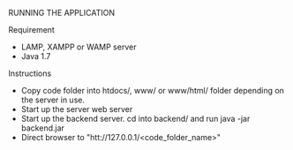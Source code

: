 RUNNING THE APPLICATION

Requirement
- LAMP, XAMPP or WAMP server
- Java 1.7

Instructions
- Copy code folder into htdocs/, www/ or www/html/ folder depending on the server in use.
- Start up the server web server
- Start up the backend server. cd into backend/ and run java -jar backend.jar
- Direct browser to "htt://127.0.0.1/<code_folder_name>"
